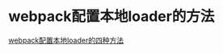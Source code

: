 <!--
 * @Author: tangdaoyong
 * @Date: 2021-05-18 12:04:43
 * @LastEditors: tangdaoyong
 * @LastEditTime: 2021-05-18 12:05:08
 * @Description: webpack配置本地loader的方法
-->
# webpack配置本地loader的方法

[webpack配置本地loader的四种方法](https://champyin.com/2020/01/04/webpack%E9%85%8D%E7%BD%AE%E6%9C%AC%E5%9C%B0loader%E7%9A%84%E5%87%A0%E7%A7%8D%E6%96%B9%E6%B3%95/)